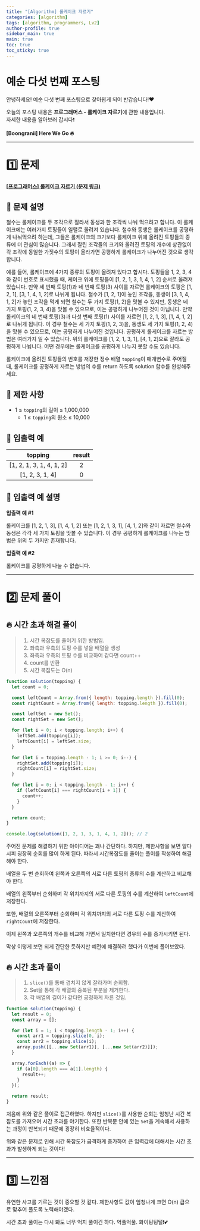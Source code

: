 ```yaml
---
title: "[Algorithm] 롤케이크 자르기"
categories: [algorithm]
tags: [algorithm, programmers, Lv2]
author-profile: true
sidebar_main: true
main: true
toc: true
toc_sticky: true
---
```


# 예순 다섯 번째 포스팅

안녕하세요! 예순 다섯 번째 포스팅으로 찾아뵙게 되어 반갑습니다!♥

오늘의 포스팅 내용은 **프로그래머스 - 롤케이크 자르기**에 관한 내용입니다. <br/>
자세한 내용을 알아보러 갑시다❗️

**[Boongranii] Here We Go 🔥**

---

# 1️⃣ 문제

[**[프로그래머스] 롤케이크 자르기 (문제 링크)**](https://school.programmers.co.kr/learn/courses/30/lessons/132265)

## 💨 **문제 설명**

철수는 롤케이크를 두 조각으로 잘라서 동생과 한 조각씩 나눠 먹으려고 합니다. 이 롤케이크에는 여러가지 토핑들이 일렬로 올려져 있습니다. 철수와 동생은 롤케이크를 공평하게 나눠먹으려 하는데, 그들은 롤케이크의 크기보다 롤케이크 위에 올려진 토핑들의 종류에 더 관심이 많습니다. 그래서 잘린 조각들의 크기와 올려진 토핑의 개수에 상관없이 각 조각에 동일한 가짓수의 토핑이 올라가면 공평하게 롤케이크가 나누어진 것으로 생각합니다.

예를 들어, 롤케이크에 4가지 종류의 토핑이 올려져 있다고 합시다. 토핑들을 1, 2, 3, 4와 같이 번호로 표시했을 때, 케이크 위에 토핑들이 [1, 2, 1, 3, 1, 4, 1, 2] 순서로 올려져 있습니다. 만약 세 번째 토핑(1)과 네 번째 토핑(3) 사이를 자르면 롤케이크의 토핑은 [1, 2, 1], [3, 1, 4, 1, 2]로 나뉘게 됩니다. 철수가 [1, 2, 1]이 놓인 조각을, 동생이 [3, 1, 4, 1, 2]가 놓인 조각을 먹게 되면 철수는 두 가지 토핑(1, 2)을 맛볼 수 있지만, 동생은 네 가지 토핑(1, 2, 3, 4)을 맛볼 수 있으므로, 이는 공평하게 나누어진 것이 아닙니다. 만약 롤케이크의 네 번째 토핑(3)과 다섯 번째 토핑(1) 사이를 자르면 [1, 2, 1, 3], [1, 4, 1, 2]로 나뉘게 됩니다. 이 경우 철수는 세 가지 토핑(1, 2, 3)을, 동생도 세 가지 토핑(1, 2, 4)을 맛볼 수 있으므로, 이는 공평하게 나누어진 것입니다. 공평하게 롤케이크를 자르는 방법은 여러가지 일 수 있습니다. 위의 롤케이크를 [1, 2, 1, 3, 1], [4, 1, 2]으로 잘라도 공평하게 나뉩니다. 어떤 경우에는 롤케이크를 공평하게 나누지 못할 수도 있습니다.

롤케이크에 올려진 토핑들의 번호를 저장한 정수 배열 `topping`이 매개변수로 주어질 때, 롤케이크를 공평하게 자르는 방법의 수를 return 하도록 solution 함수를 완성해주세요.

## 💨 **제한 사항**

- 1 ≤ `topping`의 길이 ≤ 1,000,000
  - 1 ≤ `topping`의 원소 ≤ 10,000

## 💨 **입출력 예**

|         topping          | result |
| :----------------------: | :----: |
| [1, 2, 1, 3, 1, 4, 1, 2] |   2    |
|     [1, 2, 3, 1, 4]      |   0    |

## 💨 **입출력 예 설명**

**입출력 예 #1** <br>

롤케이크를 [1, 2, 1, 3], [1, 4, 1, 2] 또는 [1, 2, 1, 3, 1], [4, 1, 2]와 같이 자르면 철수와 동생은 각각 세 가지 토핑을 맛볼 수 있습니다. 이 경우 공평하게 롤케이크를 나누는 방법은 위의 두 가지만 존재합니다.

**입출력 예 #2** <br>

롤케이크를 공평하게 나눌 수 없습니다.

---

# 2️⃣ 문제 풀이

## 🔥 시간 초과 해결 풀이

> 1. 시간 복잡도를 줄이기 위한 방법임.
> 2. 좌측과 우측의 토핑 수를 넣을 배열을 생성
> 3. 좌측과 우측의 토핑 수를 비교하여 같다면 count++
> 4. count를 반환
> 5. 시간 복잡도는 O(n)

```js
function solution(topping) {
  let count = 0;

  const leftCount = Array.from({ length: topping.length }).fill(0);
  const rightCount = Array.from({ length: topping.length }).fill(0);

  const leftSet = new Set();
  const rightSet = new Set();

  for (let i = 0; i < topping.length; i++) {
    leftSet.add(topping[i]);
    leftCount[i] = leftSet.size;
  }

  for (let i = topping.length - 1; i >= 0; i--) {
    rightSet.add(topping[i]);
    rightCount[i] = rightSet.size;
  }

  for (let i = 0; i < topping.length - 1; i++) {
    if (leftCount[i] === rightCount[i + 1]) {
      count++;
    }
  }

  return count;
}

console.log(solution([1, 2, 1, 3, 1, 4, 1, 2])); // 2
```

주어진 문제를 해결하기 위한 아이디어는 꽤나 간단하다. 하지만, 제한사항을 보면 알다시피 굉장히 순회를 많이 하게 된다. 따라서 시간복잡도를 줄이는 풀이를 작성하여 해결해야 한다.

배열을 두 번 순회하여 왼쪽과 오른쪽의 서로 다른 토핑의 종류의 수를 계산하고 비교해야 한다.

배열의 왼쪽부터 순회하며 각 위치까지의 서로 다른 토핑의 수를 계산하여 `leftCount`에 저장한다.

또한, 배열의 오른쪽부터 순회하며 각 위치까지의 서로 다른 토핑 수를 계산하여 `rightCount`에 저장한다.

이제 왼쪽과 오른쪽의 개수를 비교해 가면서 일치한다면 경우의 수를 증가시키면 된다.

막상 이렇게 보면 되게 간단한 듯하지만 예전에 해결하려 했다가 이번에 풀어보았다.

## 🔥 시간 초과 풀이

> 1. `slice()`를 통해 겹치지 않게 잘라가며 순회함.
> 2. Set을 통해 각 배열의 중복된 부분을 제거한다.
> 3. 각 배열의 길이가 같다면 공정하게 자른 것임.

```js
function solution(topping) {
  let result = 0;
  const array = [];

  for (let i = 1; i < topping.length - 1; i++) {
    const arr1 = topping.slice(0, i);
    const arr2 = topping.slice(i);
    array.push([[...new Set(arr1)], [...new Set(arr2)]]);
  }

  array.forEach((a) => {
    if (a[0].length === a[1].length) {
      result++;
    }
  });

  return result;
}
```

처음에 위와 같은 풀이로 접근하였다. 하지만 `slice()`를 사용한 순회는 엄청난 시간 복잡도를 가져오며 시간 초과를 야기한다. 또한 반복문 안에 있는 `Set`을 계속해서 사용하는 과정이 반복되기 때문에 굉장히 비효율적이다.

위와 같은 문제로 인해 시간 복잡도가 급격하게 증가하여 큰 입력값에 대해서는 시간 초과가 발생하게 되는 것이다!

---

# 3️⃣ 느낀점

유연한 사고를 기르는 것이 중요할 것 같다. 제한사항도 값이 엄청나게 크면 O(n) 급으로 맞추어 풀도록 노력해야겠다.

시간 초과 풀이는 다시 봐도 너무 억지 풀이긴 하다. 억풀억풀. 화이팅팅털❗️💕
